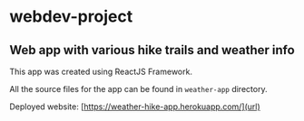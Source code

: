 # webdev-project

## Web app with various hike trails and weather info

This app was created using ReactJS Framework.

All the source files for the app can be found in `weather-app` directory.

Deployed website: [https://weather-hike-app.herokuapp.com/](url)

